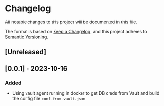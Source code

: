 # Changelog

All notable changes to this project will be documented in this file.

The format is based on [Keep a Changelog](https://keepachangelog.com/en/1.0.0/),
and this project adheres to [Semantic Versioning](https://semver.org/spec/v2.0.0.html).

## [Unreleased]


## [0.0.1] - 2023-10-16

### Added
* Using vault agent running in docker to get DB creds from Vault and build the config file `conf-from-vault.json`